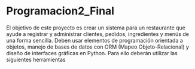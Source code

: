 # Programacion2_Final

El objetivo de este proyecto es crear un sistema para un restaurante que ayude a registrar y
administrar clientes, pedidos, ingredientes y menús de una forma sencilla. Deben usar
elementos de programación orientada a objetos, manejo de bases de datos con ORM
(Mapeo Objeto-Relacional) y diseño de interfaces gráficas en Python. Para ello deberán
utilizar las siguientes herramientas